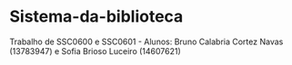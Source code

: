 # Sistema-da-biblioteca
Trabalho de SSC0600 e SSC0601 - Alunos: Bruno Calabria Cortez Navas (13783947) e Sofia Brioso Luceiro (14607621)
